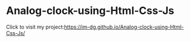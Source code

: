 # Analog-clock-using-Html-Css-Js
Click to visit my project:https://im-dg.github.io/Analog-clock-using-Html-Css-Js/
